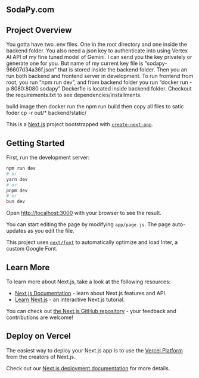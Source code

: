 ## SodaPy.com

## Project Overview
You gotta  have two .env files. One in the root directory and one inside the backend folder. You also need a json key to authenticate into using Vertex AI API of my fine tuned model of Gemini. I can send you the key privately or generate one for you. But name of my current key file is “sodapy-96607d34a36f.json” that is stored inside the backend folder. Then you an run both backend and frontend server in development. To run frontend from root, you run “npm run dev”, and from backend folder you run “docker run -p 8080:8080 sodapy”  Dockerfle is located inside backend folder. Checkout the requirements.txt  to see dependencies/installments. 

build image then docker run the npm run build then copy all files to satic foder   cp -r out/* backend/static/





This is a [Next.js](https://nextjs.org/) project bootstrapped with [`create-next-app`](https://github.com/vercel/next.js/tree/canary/packages/create-next-app).







## Getting Started

First, run the development server:

```bash
npm run dev
# or
yarn dev
# or
pnpm dev
# or
bun dev
```

Open [http://localhost:3000](http://localhost:3000) with your browser to see the result.

You can start editing the page by modifying `app/page.js`. The page auto-updates as you edit the file.

This project uses [`next/font`](https://nextjs.org/docs/basic-features/font-optimization) to automatically optimize and load Inter, a custom Google Font.

## Learn More

To learn more about Next.js, take a look at the following resources:

- [Next.js Documentation](https://nextjs.org/docs) - learn about Next.js features and API.
- [Learn Next.js](https://nextjs.org/learn) - an interactive Next.js tutorial.

You can check out [the Next.js GitHub repository](https://github.com/vercel/next.js/) - your feedback and contributions are welcome!

## Deploy on Vercel

The easiest way to deploy your Next.js app is to use the [Vercel Platform](https://vercel.com/new?utm_medium=default-template&filter=next.js&utm_source=create-next-app&utm_campaign=create-next-app-readme) from the creators of Next.js.

Check out our [Next.js deployment documentation](https://nextjs.org/docs/deployment) for more details.